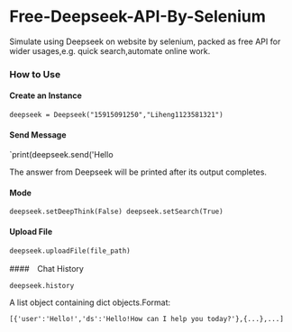 # Free-Deepseek-API-By-Selenium
Simulate using Deepseek on website by selenium, packed as free API for wider usages,e.g. quick search,automate online work.

### How to Use

#### Create an Instance

`deepseek = Deepseek("15915091250","Liheng1123581321")`

#### Send Message

`print(deepseek.send('Hello

The answer from Deepseek will be printed after its output completes.

#### Mode

`deepseek.setDeepThink(False)
deepseek.setSearch(True)
`

#### Upload File

`deepseek.uploadFile(file_path)`

####　Chat History

`deepseek.history`

A list object containing dict objects.Format:

`[{'user':'Hello!','ds':'Hello!How can I help you today?'},{...},...]`
